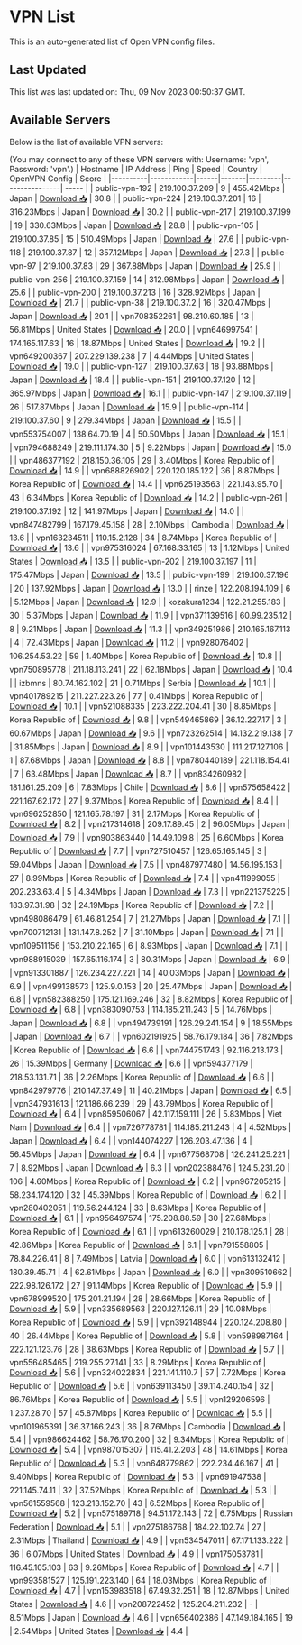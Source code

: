 # VPN List

This is an auto-generated list of Open VPN config files.

## Last Updated

This list was last updated on: Thu, 09 Nov 2023 00:50:37 GMT.

## Available Servers

Below is the list of available VPN servers:

(You may connect to any of these VPN servers with: Username: 'vpn', Password: 'vpn'.)
| Hostname | IP Address | Ping | Speed | Country | OpenVPN Config | Score |
|----------|------------|------|-------|---------|----------------| ----- |
| public-vpn-192 | 219.100.37.209 | 9 | 455.42Mbps | Japan | [Download 📥](./configs/server_0_JP.ovpn) | 30.8 |
| public-vpn-224 | 219.100.37.201 | 16 | 316.23Mbps | Japan | [Download 📥](./configs/server_1_JP.ovpn) | 30.2 |
| public-vpn-217 | 219.100.37.199 | 19 | 330.63Mbps | Japan | [Download 📥](./configs/server_2_JP.ovpn) | 28.8 |
| public-vpn-105 | 219.100.37.85 | 15 | 510.49Mbps | Japan | [Download 📥](./configs/server_3_JP.ovpn) | 27.6 |
| public-vpn-118 | 219.100.37.87 | 12 | 357.12Mbps | Japan | [Download 📥](./configs/server_4_JP.ovpn) | 27.3 |
| public-vpn-97 | 219.100.37.83 | 29 | 367.88Mbps | Japan | [Download 📥](./configs/server_5_JP.ovpn) | 25.9 |
| public-vpn-256 | 219.100.37.159 | 14 | 312.98Mbps | Japan | [Download 📥](./configs/server_6_JP.ovpn) | 25.6 |
| public-vpn-200 | 219.100.37.213 | 16 | 328.92Mbps | Japan | [Download 📥](./configs/server_7_JP.ovpn) | 21.7 |
| public-vpn-38 | 219.100.37.2 | 16 | 320.47Mbps | Japan | [Download 📥](./configs/server_8_JP.ovpn) | 20.1 |
| vpn708352261 | 98.210.60.185 | 13 | 56.81Mbps | United States | [Download 📥](./configs/server_9_US.ovpn) | 20.0 |
| vpn646997541 | 174.165.117.63 | 16 | 18.87Mbps | United States | [Download 📥](./configs/server_10_US.ovpn) | 19.2 |
| vpn649200367 | 207.229.139.238 | 7 | 4.44Mbps | United States | [Download 📥](./configs/server_11_US.ovpn) | 19.0 |
| public-vpn-127 | 219.100.37.63 | 18 | 93.88Mbps | Japan | [Download 📥](./configs/server_12_JP.ovpn) | 18.4 |
| public-vpn-151 | 219.100.37.120 | 12 | 365.97Mbps | Japan | [Download 📥](./configs/server_13_JP.ovpn) | 16.1 |
| public-vpn-147 | 219.100.37.119 | 26 | 517.87Mbps | Japan | [Download 📥](./configs/server_14_JP.ovpn) | 15.9 |
| public-vpn-114 | 219.100.37.60 | 9 | 279.34Mbps | Japan | [Download 📥](./configs/server_15_JP.ovpn) | 15.5 |
| vpn553754007 | 138.64.70.19 | 4 | 50.50Mbps | Japan | [Download 📥](./configs/server_16_JP.ovpn) | 15.1 |
| vpn794688249 | 219.111.174.30 | 5 | 9.22Mbps | Japan | [Download 📥](./configs/server_17_JP.ovpn) | 15.0 |
| vpn486377192 | 218.150.36.105 | 29 | 3.40Mbps | Korea Republic of | [Download 📥](./configs/server_18_KR.ovpn) | 14.9 |
| vpn688826902 | 220.120.185.122 | 36 | 8.87Mbps | Korea Republic of | [Download 📥](./configs/server_19_KR.ovpn) | 14.4 |
| vpn625193563 | 221.143.95.70 | 43 | 6.34Mbps | Korea Republic of | [Download 📥](./configs/server_20_KR.ovpn) | 14.2 |
| public-vpn-261 | 219.100.37.192 | 12 | 141.97Mbps | Japan | [Download 📥](./configs/server_21_JP.ovpn) | 14.0 |
| vpn847482799 | 167.179.45.158 | 28 | 2.10Mbps | Cambodia | [Download 📥](./configs/server_22_KH.ovpn) | 13.6 |
| vpn163234511 | 110.15.2.128 | 34 | 8.74Mbps | Korea Republic of | [Download 📥](./configs/server_23_KR.ovpn) | 13.6 |
| vpn975316024 | 67.168.33.165 | 13 | 1.12Mbps | United States | [Download 📥](./configs/server_24_US.ovpn) | 13.5 |
| public-vpn-202 | 219.100.37.197 | 11 | 175.47Mbps | Japan | [Download 📥](./configs/server_25_JP.ovpn) | 13.5 |
| public-vpn-199 | 219.100.37.196 | 20 | 137.92Mbps | Japan | [Download 📥](./configs/server_26_JP.ovpn) | 13.0 |
| rinze | 122.208.194.109 | 6 | 5.12Mbps | Japan | [Download 📥](./configs/server_27_JP.ovpn) | 12.9 |
| kozakura1234 | 122.21.255.183 | 30 | 5.37Mbps | Japan | [Download 📥](./configs/server_28_JP.ovpn) | 11.9 |
| vpn371139516 | 60.99.235.12 | 8 | 9.21Mbps | Japan | [Download 📥](./configs/server_29_JP.ovpn) | 11.3 |
| vpn349251986 | 210.165.167.113 | 4 | 72.43Mbps | Japan | [Download 📥](./configs/server_30_JP.ovpn) | 11.2 |
| vpn928076402 | 106.254.53.22 | 59 | 1.40Mbps | Korea Republic of | [Download 📥](./configs/server_31_KR.ovpn) | 10.8 |
| vpn750895778 | 211.18.113.241 | 22 | 62.18Mbps | Japan | [Download 📥](./configs/server_32_JP.ovpn) | 10.4 |
| izbmns | 80.74.162.102 | 21 | 0.71Mbps | Serbia | [Download 📥](./configs/server_33_RS.ovpn) | 10.1 |
| vpn401789215 | 211.227.223.26 | 77 | 0.41Mbps | Korea Republic of | [Download 📥](./configs/server_34_KR.ovpn) | 10.1 |
| vpn521088335 | 223.222.204.41 | 30 | 8.85Mbps | Korea Republic of | [Download 📥](./configs/server_35_KR.ovpn) | 9.8 |
| vpn549465869 | 36.12.227.17 | 3 | 60.67Mbps | Japan | [Download 📥](./configs/server_36_JP.ovpn) | 9.6 |
| vpn723262514 | 14.132.219.138 | 7 | 31.85Mbps | Japan | [Download 📥](./configs/server_37_JP.ovpn) | 8.9 |
| vpn101443530 | 111.217.127.106 | 1 | 87.68Mbps | Japan | [Download 📥](./configs/server_38_JP.ovpn) | 8.8 |
| vpn780440189 | 221.118.154.41 | 7 | 63.48Mbps | Japan | [Download 📥](./configs/server_39_JP.ovpn) | 8.7 |
| vpn834260982 | 181.161.25.209 | 6 | 7.83Mbps | Chile | [Download 📥](./configs/server_40_CL.ovpn) | 8.6 |
| vpn575658422 | 221.167.62.172 | 27 | 9.37Mbps | Korea Republic of | [Download 📥](./configs/server_41_KR.ovpn) | 8.4 |
| vpn696252850 | 121.165.78.197 | 31 | 2.17Mbps | Korea Republic of | [Download 📥](./configs/server_42_KR.ovpn) | 8.2 |
| vpn217314618 | 209.17.89.45 | 2 | 96.05Mbps | Japan | [Download 📥](./configs/server_43_JP.ovpn) | 7.9 |
| vpn903863440 | 14.49.109.8 | 25 | 6.60Mbps | Korea Republic of | [Download 📥](./configs/server_44_KR.ovpn) | 7.7 |
| vpn727510457 | 126.65.165.145 | 3 | 59.04Mbps | Japan | [Download 📥](./configs/server_45_JP.ovpn) | 7.5 |
| vpn487977480 | 14.56.195.153 | 27 | 8.99Mbps | Korea Republic of | [Download 📥](./configs/server_46_KR.ovpn) | 7.4 |
| vpn411999055 | 202.233.63.4 | 5 | 4.34Mbps | Japan | [Download 📥](./configs/server_47_JP.ovpn) | 7.3 |
| vpn221375225 | 183.97.31.98 | 32 | 24.19Mbps | Korea Republic of | [Download 📥](./configs/server_48_KR.ovpn) | 7.2 |
| vpn498086479 | 61.46.81.254 | 7 | 21.27Mbps | Japan | [Download 📥](./configs/server_49_JP.ovpn) | 7.1 |
| vpn700712131 | 131.147.8.252 | 7 | 31.10Mbps | Japan | [Download 📥](./configs/server_50_JP.ovpn) | 7.1 |
| vpn109511156 | 153.210.22.165 | 6 | 8.93Mbps | Japan | [Download 📥](./configs/server_51_JP.ovpn) | 7.1 |
| vpn988915039 | 157.65.116.174 | 3 | 80.31Mbps | Japan | [Download 📥](./configs/server_52_JP.ovpn) | 6.9 |
| vpn913301887 | 126.234.227.221 | 14 | 40.03Mbps | Japan | [Download 📥](./configs/server_53_JP.ovpn) | 6.9 |
| vpn499138573 | 125.9.0.153 | 20 | 25.47Mbps | Japan | [Download 📥](./configs/server_54_JP.ovpn) | 6.8 |
| vpn582388250 | 175.121.169.246 | 32 | 8.82Mbps | Korea Republic of | [Download 📥](./configs/server_55_KR.ovpn) | 6.8 |
| vpn383090753 | 114.185.211.243 | 5 | 14.76Mbps | Japan | [Download 📥](./configs/server_56_JP.ovpn) | 6.8 |
| vpn494739191 | 126.29.241.154 | 9 | 18.55Mbps | Japan | [Download 📥](./configs/server_57_JP.ovpn) | 6.7 |
| vpn602191925 | 58.76.179.184 | 36 | 7.82Mbps | Korea Republic of | [Download 📥](./configs/server_58_KR.ovpn) | 6.6 |
| vpn744751743 | 92.116.213.173 | 26 | 15.39Mbps | Germany | [Download 📥](./configs/server_59_DE.ovpn) | 6.6 |
| vpn594377179 | 218.53.131.71 | 36 | 2.26Mbps | Korea Republic of | [Download 📥](./configs/server_60_KR.ovpn) | 6.6 |
| vpn842979776 | 210.147.37.49 | 11 | 40.21Mbps | Japan | [Download 📥](./configs/server_61_JP.ovpn) | 6.5 |
| vpn347931613 | 121.186.66.239 | 29 | 43.79Mbps | Korea Republic of | [Download 📥](./configs/server_62_KR.ovpn) | 6.4 |
| vpn859506067 | 42.117.159.111 | 26 | 5.83Mbps | Viet Nam | [Download 📥](./configs/server_63_VN.ovpn) | 6.4 |
| vpn726778781 | 114.185.211.243 | 4 | 4.52Mbps | Japan | [Download 📥](./configs/server_64_JP.ovpn) | 6.4 |
| vpn144074227 | 126.203.47.136 | 4 | 56.45Mbps | Japan | [Download 📥](./configs/server_65_JP.ovpn) | 6.4 |
| vpn677568708 | 126.241.25.221 | 7 | 8.92Mbps | Japan | [Download 📥](./configs/server_66_JP.ovpn) | 6.3 |
| vpn202388476 | 124.5.231.20 | 106 | 4.60Mbps | Korea Republic of | [Download 📥](./configs/server_67_KR.ovpn) | 6.2 |
| vpn967205215 | 58.234.174.120 | 32 | 45.39Mbps | Korea Republic of | [Download 📥](./configs/server_68_KR.ovpn) | 6.2 |
| vpn280402051 | 119.56.244.124 | 33 | 8.63Mbps | Korea Republic of | [Download 📥](./configs/server_69_KR.ovpn) | 6.1 |
| vpn956497574 | 175.208.88.59 | 30 | 27.68Mbps | Korea Republic of | [Download 📥](./configs/server_70_KR.ovpn) | 6.1 |
| vpn613260029 | 210.178.125.1 | 28 | 42.86Mbps | Korea Republic of | [Download 📥](./configs/server_71_KR.ovpn) | 6.1 |
| vpn791558805 | 78.84.226.41 | 8 | 7.49Mbps | Latvia | [Download 📥](./configs/server_72_LV.ovpn) | 6.0 |
| vpn613132412 | 180.39.45.71 | 4 | 62.61Mbps | Japan | [Download 📥](./configs/server_73_JP.ovpn) | 6.0 |
| vpn309510662 | 222.98.126.172 | 27 | 91.14Mbps | Korea Republic of | [Download 📥](./configs/server_74_KR.ovpn) | 5.9 |
| vpn678999520 | 175.201.21.194 | 28 | 28.66Mbps | Korea Republic of | [Download 📥](./configs/server_75_KR.ovpn) | 5.9 |
| vpn335689563 | 220.127.126.11 | 29 | 10.08Mbps | Korea Republic of | [Download 📥](./configs/server_76_KR.ovpn) | 5.9 |
| vpn392148944 | 220.124.208.80 | 40 | 26.44Mbps | Korea Republic of | [Download 📥](./configs/server_77_KR.ovpn) | 5.8 |
| vpn598987164 | 222.121.123.76 | 28 | 38.63Mbps | Korea Republic of | [Download 📥](./configs/server_78_KR.ovpn) | 5.7 |
| vpn556485465 | 219.255.27.141 | 33 | 8.29Mbps | Korea Republic of | [Download 📥](./configs/server_79_KR.ovpn) | 5.6 |
| vpn324022834 | 221.141.110.7 | 57 | 7.72Mbps | Korea Republic of | [Download 📥](./configs/server_80_KR.ovpn) | 5.6 |
| vpn639113450 | 39.114.240.154 | 32 | 86.76Mbps | Korea Republic of | [Download 📥](./configs/server_81_KR.ovpn) | 5.5 |
| vpn129206596 | 1.237.28.70 | 57 | 45.87Mbps | Korea Republic of | [Download 📥](./configs/server_82_KR.ovpn) | 5.5 |
| vpn101965391 | 36.37.166.243 | 36 | 8.76Mbps | Cambodia | [Download 📥](./configs/server_83_KH.ovpn) | 5.4 |
| vpn986624462 | 58.76.170.200 | 32 | 9.34Mbps | Korea Republic of | [Download 📥](./configs/server_84_KR.ovpn) | 5.4 |
| vpn987015307 | 115.41.2.203 | 48 | 14.61Mbps | Korea Republic of | [Download 📥](./configs/server_85_KR.ovpn) | 5.3 |
| vpn648779862 | 222.234.46.167 | 41 | 9.40Mbps | Korea Republic of | [Download 📥](./configs/server_86_KR.ovpn) | 5.3 |
| vpn691947538 | 221.145.74.11 | 32 | 37.52Mbps | Korea Republic of | [Download 📥](./configs/server_87_KR.ovpn) | 5.3 |
| vpn561559568 | 123.213.152.70 | 43 | 6.52Mbps | Korea Republic of | [Download 📥](./configs/server_88_KR.ovpn) | 5.2 |
| vpn575189718 | 94.51.172.143 | 72 | 6.75Mbps | Russian Federation | [Download 📥](./configs/server_89_RU.ovpn) | 5.1 |
| vpn275186768 | 184.22.102.74 | 27 | 2.31Mbps | Thailand | [Download 📥](./configs/server_90_TH.ovpn) | 4.9 |
| vpn534547011 | 67.171.133.222 | 36 | 6.07Mbps | United States | [Download 📥](./configs/server_91_US.ovpn) | 4.9 |
| vpn175053781 | 116.45.105.103 | 63 | 9.26Mbps | Korea Republic of | [Download 📥](./configs/server_92_KR.ovpn) | 4.7 |
| vpn993581527 | 125.191.223.140 | 64 | 18.03Mbps | Korea Republic of | [Download 📥](./configs/server_93_KR.ovpn) | 4.7 |
| vpn153983518 | 67.49.32.251 | 18 | 12.87Mbps | United States | [Download 📥](./configs/server_94_US.ovpn) | 4.6 |
| vpn208722452 | 125.204.211.232 | - | 8.51Mbps | Japan | [Download 📥](./configs/server_95_JP.ovpn) | 4.6 |
| vpn656402386 | 47.149.184.165 | 19 | 2.54Mbps | United States | [Download 📥](./configs/server_96_US.ovpn) | 4.4 |

